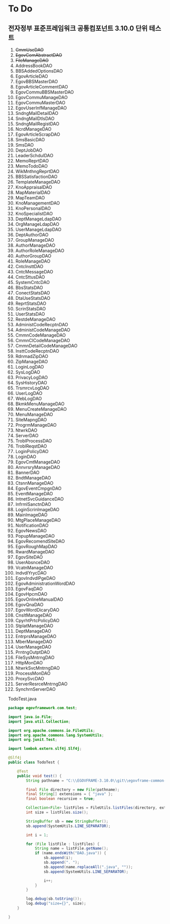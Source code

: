 # To Do

## 전자정부 표준프레임워크 공통컴포넌트 3.10.0 단위 테스트
1. <s>CmmUseDAO</s>
2. <s>EgovComAbstractDAO</s>
3. <s>FileManageDAO</s>
4. AddressBookDAO
5. BBSAddedOptionsDAO
6. EgovArticleDAO
7. EgovBBSMasterDAO
8. EgovArticleCommentDAO
9. EgovCommuBBSMasterDAO
10. EgovCommuManageDAO
11. EgovCommuMasterDAO
12. EgovUserInfManageDAO
13. SndngMailDetailDAO
14. SndngMailDtlsDAO
15. SndngMailRegistDAO
16. NcrdManageDAO
17. EgovArticleScrapDAO
18. SmsBasicDAO
19. SmsDAO
20. DeptJobDAO
21. LeaderSchdulDAO
22. MemoReprtDAO
23. MemoTodoDAO
24. WikMnthngReprtDAO
25. BBSSatisfactionDAO
26. TemplateManageDAO
27. KnoAppraisalDAO
28. MapMaterialDAO
29. MapTeamDAO
30. KnoManagementDAO
31. KnoPersonalDAO
32. KnoSpecialistDAO
33. DeptManageLdapDAO
34. OrgManageLdapDAO
35. UserManageLdapDAO
36. DeptAuthorDAO
37. GroupManageDAO
38. AuthorManageDAO
39. AuthorRoleManageDAO
40. AuthorGroupDAO
41. RoleManageDAO
42. CntcInsttDAO
43. CntcMessageDAO
44. CntcSttusDAO
45. SystemCntcDAO
46. BbsStatsDAO
47. ConectStatsDAO
48. DtaUseStatsDAO
49. ReprtStatsDAO
50. ScrinStatsDAO
51. UserStatsDAO
52. RestdeManageDAO
53. AdministCodeRecptnDAO
54. AdministCodeManageDAO
55. CmmnCodeManageDAO
56. CmmnClCodeManageDAO
57. CmmnDetailCodeManageDAO
58. InsttCodeRecptnDAO
59. RdnmadZipDAO
60. ZipManageDAO
61. LoginLogDAO
62. SysLogDAO
63. PrivacyLogDAO
64. SysHistoryDAO
65. TrsmrcvLogDAO
66. UserLogDAO
67. WebLogDAO
68. BkmkMenuManageDAO
69. MenuCreateManageDAO
70. MenuManageDAO
71. SiteMapngDAO
72. ProgrmManageDAO
73. NtwrkDAO
74. ServerDAO
75. TroblProcessDAO
76. TroblReqstDAO
77. LoginPolicyDAO
78. LoginDAO
79. EgovCmtManageDAO
80. AnnvrsryManageDAO
81. BannerDAO
82. BndtManageDAO
83. CtsnnManageDAO
84. EgovEventCmpgnDAO
85. EventManageDAO
86. IntnetSvcGuidanceDAO
87. InfrmlSanctnDAO
88. LoginScrinImageDAO
89. MainImageDAO
90. MtgPlaceManageDAO
91. NotificationDAO
92. EgovNewsDAO
93. PopupManageDAO
94. EgovRecomendSiteDAO
95. EgovRoughMapDAO
96. RwardManageDAO
97. EgovSiteDAO
98. UserAbsnceDAO
99. VcatnManageDAO
100. IndvdlYrycDAO
101. EgovIndvdlPgeDAO
102. EgovAdministrationWordDAO
103. EgovFaqDAO
104. EgovHpcmDAO
105. EgovOnlineManualDAO
106. EgovQnaDAO
107. EgovWordDicaryDAO
108. CnsltManageDAO
109. CpyrhtPrtcPolicyDAO
110. StplatManageDAO
111. DeptManageDAO
112. EntrprsManageDAO
113. MberManageDAO
114. UserManageDAO
115. PrntngOutptDAO
116. FileSysMntrngDAO
117. HttpMonDAO
118. NtwrkSvcMntrngDAO
119. ProcessMonDAO
120. ProxySvcDAO
121. ServerResrceMntrngDAO
122. SynchrnServerDAO

TodoTest.java
```java
package egovframework.com.test;

import java.io.File;
import java.util.Collection;

import org.apache.commons.io.FileUtils;
import org.apache.commons.lang.SystemUtils;
import org.junit.Test;

import lombok.extern.slf4j.Slf4j;

@Slf4j
public class TodoTest {

	@Test
	public void test() {
		String pathname = "C:\\EGOVFRAME-3.10.0\\git\\egovframe-common-components\\src\\main\\java\\egovframework\\com";

		final File directory = new File(pathname);
		final String[] extensions = { "java" };
		final boolean recursive = true;

		Collection<File> listFiles = FileUtils.listFiles(directory, extensions, recursive);
		int size = listFiles.size();

		StringBuffer sb = new StringBuffer();
		sb.append(SystemUtils.LINE_SEPARATOR);

		int i = 1;

		for (File listFile : listFiles) {
			String name = listFile.getName();
			if (name.endsWith("DAO.java")) {
				sb.append(i);
				sb.append(". ");
				sb.append(name.replaceAll(".java", ""));
				sb.append(SystemUtils.LINE_SEPARATOR);

				i++;
			}
		}

		log.debug(sb.toString());
		log.debug("size={}", size);
	}

}
```
